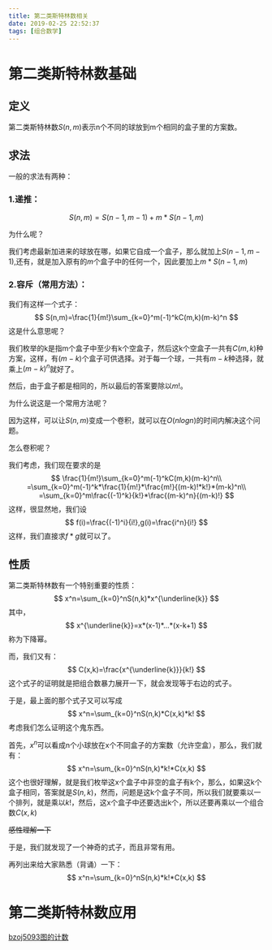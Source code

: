 ```yaml
---
title: 第二类斯特林数相关
date: 2019-02-25 22:52:37
tags: [组合数学]
---
```


# 第二类斯特林数基础

## 定义

第二类斯特林数$S(n,m)$表示n个不同的球放到m个相同的盒子里的方案数。

## 求法

一般的求法有两种：

### 1.递推：

$$
S(n,m)=S(n-1,m-1)+m*S(n-1,m)
$$
<!--more-->

为什么呢？

我们考虑最新加进来的球放在哪，如果它自成一个盒子，那么就加上$S(n-1,m-1)$,还有，就是加入原有的$m$个盒子中的任何一个，因此要加上$m*S(n-1,m)$

### 2.容斥（常用方法）：

我们有这样一个式子：
$$
S(n,m)=\frac{1}{m!}\sum_{k=0}^m(-1)^kC(m,k)(m-k)^n
$$
这是什么意思呢？

我们枚举的k是指m个盒子中至少有k个空盒子，然后这k个空盒子一共有$C(m,k)$种方案，这样，有$(m-k)$个盒子可供选择。对于每一个球，一共有$m-k$种选择，就乘上$(m-k)^n$就好了。

然后，由于盒子都是相同的，所以最后的答案要除以$m!$。

为什么说这是一个常用方法呢？

因为这样，可以让$S(n,m)$变成一个卷积，就可以在$O(nlogn)$的时间内解决这个问题。

怎么卷积呢？

我们考虑，我们现在要求的是
$$
\frac{1}{m!}\sum_{k=0}^m(-1)^kC(m,k)(m-k)^n\\
=\sum_{k=0}^m(-1)^k*\frac{1}{m!}*\frac{m!}{(m-k)!*k!}*(m-k)^n\\
=\sum_{k=0}^m\frac{(-1)^k}{k!}*\frac{(m-k)^n}{(m-k)!}
$$
这样，很显然地，我们设
$$
f(i)=\frac{(-1)^i}{i!},g(i)=\frac{i^n}{i!}
$$
这样，我们直接求$f*g$就可以了。

## 性质

第二类斯特林数有一个特别重要的性质：
$$
x^n=\sum_{k=0}^nS(n,k)*x^{\underline{k}}
$$
其中，
$$
x^{\underline{k}}=x*(x-1)*...*(x-k+1)
$$
称为下降幂。

而，我们又有：
$$
C(x,k)=\frac{x^{\underline{k}}}{k!}
$$
这个式子的证明就是把组合数暴力展开一下，就会发现等于右边的式子。

于是，最上面的那个式子又可以写成
$$
x^n=\sum_{k=0}^nS(n,k)*C(x,k)*k!
$$
考虑我们怎么证明这个鬼东西。

首先，$x^n$可以看成n个小球放在x个不同盒子的方案数（允许空盒），那么，我们就有：
$$
x^n=\sum_{k=0}^nS(n,k)*k!*C(x,k)
$$
这个也很好理解，就是我们枚举这x个盒子中非空的盒子有k个，那么，如果这k个盒子相同，答案就是$S(n,k)$，然而，问题是这k个盒子不同，所以我们就要乘以一个排列，就是乘以$k!$，然后，这x个盒子中还要选出k个，所以还要再乘以一个组合数$C(x,k)$

~~感性理解一下~~

于是，我们就发现了一个神奇的式子，而且非常有用。

再列出来给大家熟悉（背诵）一下：
$$
x^n=\sum_{k=0}^nS(n,k)*k!*C(x,k)
$$

# 第二类斯特林数应用

[bzoj5093图的计数]()



